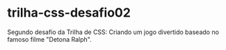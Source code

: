 # trilha-css-desafio02
Segundo desafio da Trilha de CSS: Criando um jogo divertido baseado no famoso filme "Detona Ralph".
